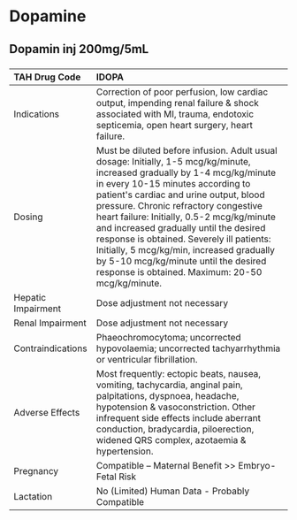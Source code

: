 # Dopamine

## Dopamin inj 200mg/5mL

##### 

| TAH Drug Code      | IDOPA                                                                                                                                                                                                                                                                                                                                                                                                                                                                                                                           |
|:-------------------|:--------------------------------------------------------------------------------------------------------------------------------------------------------------------------------------------------------------------------------------------------------------------------------------------------------------------------------------------------------------------------------------------------------------------------------------------------------------------------------------------------------------------------------|
| Indications        | Correction of poor perfusion, low cardiac output, impending renal failure & shock associated with MI, trauma, endotoxic septicemia, open heart surgery, heart failure.                                                                                                                                                                                                                                                                                                                                                          |
| Dosing             | Must be diluted before infusion. Adult usual dosage: Initially, 1-5 mcg/kg/minute, increased gradually by 1-4 mcg/kg/minute in every 10-15 minutes according to patient's cardiac and urine output, blood pressure. Chronic refractory congestive heart failure: Initially, 0.5-2 mcg/kg/minute and increased gradually until the desired response is obtained. Severely ill patients: Initially, 5 mcg/kg/min, increased gradually by 5-10 mcg/kg/minute until the desired response is obtained. Maximum: 20-50 mcg/kg/minute. |
| Hepatic Impairment | Dose adjustment not necessary                                                                                                                                                                                                                                                                                                                                                                                                                                                                                                   |
| Renal Impairment   | Dose adjustment not necessary                                                                                                                                                                                                                                                                                                                                                                                                                                                                                                   |
| Contraindications  | Phaeochromocytoma; uncorrected hypovolaemia; uncorrected tachyarrhythmia or ventricular fibrillation.                                                                                                                                                                                                                                                                                                                                                                                                                           |
| Adverse Effects    | Most frequently: ectopic beats, nausea, vomiting, tachycardia, anginal pain, palpitations, dyspnoea, headache, hypotension & vasoconstriction. Other infrequent side effects include aberrant conduction, bradycardia, piloerection, widened QRS complex, azotaemia & hypertension.                                                                                                                                                                                                                                             |
| Pregnancy          | Compatible – Maternal Benefit >> Embryo-Fetal Risk                                                                                                                                                                                                                                                                                                                                                                                                                                                                              |
| Lactation          | No (Limited) Human Data - Probably Compatible                                                                                                                                                                                                                                                                                                                                                                                                                                                                                   |

